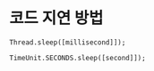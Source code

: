 코드 지연 방법
=============

```
Thread.sleep([millisecond]]);
```

```
TimeUnit.SECONDS.sleep([second]]);
```